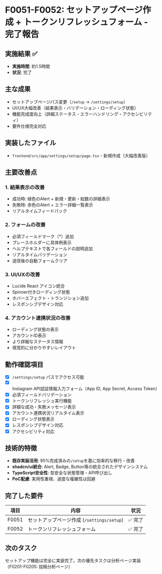 # F0051-F0052: セットアップページ作成 + トークンリフレッシュフォーム - 完了報告

## 実施結果 ✅
- **実施時間**: 約1.5時間
- **状況**: 完了

## 主な成果
- セットアップページパス変更（`/setup` → `/settings/setup`）
- UI/UX大幅改善（結果表示・バリデーション・ローディング状態）
- 機能完成度向上（詳細ステータス・エラーハンドリング・アクセシビリティ）
- 要件仕様完全対応

## 実装したファイル
- `frontend/src/app/settings/setup/page.tsx` - 新規作成（大幅改善版）

## 主要改善点

### 1. **結果表示の改善**
- 成功時: 緑色のAlert + 新規・更新・総数の詳細表示
- 失敗時: 赤色のAlert + エラー詳細一覧表示
- リアルタイムフィードバック

### 2. **フォームの改善**
- 必須フィールドマーク（*）追加
- プレースホルダーに具体例表示
- ヘルプテキストで各フィールドの説明追加
- リアルタイムバリデーション
- 送信後の自動フォームクリア

### 3. **UI/UXの改善**
- Lucide React アイコン統合
- Spinner付きローディング状態
- ホバーエフェクト・トランジション追加
- レスポンシブデザイン対応

### 4. **アカウント連携状況の改善**
- ローディング状態の表示
- アカウントID表示
- より詳細なステータス情報
- 視覚的に分かりやすいレイアウト

## 動作確認項目
- [x] `/settings/setup` パスでアクセス可能
- [x] Instagram API認証情報入力フォーム（App ID, App Secret, Access Token）
- [x] 必須フィールドバリデーション
- [x] トークンリフレッシュ実行機能
- [x] 詳細な成功・失敗メッセージ表示
- [x] アカウント連携状況リアルタイム表示
- [x] ローディング状態表示
- [x] レスポンシブデザイン対応
- [x] アクセシビリティ対応

## 技術的特徴
- **既存実装活用**: 95%完成済みの`/setup`を基に効率的な移行・改善
- **shadcn/ui統合**: Alert, Badge, Button等の統合されたデザインシステム
- **TypeScript安全性**: 型安全な状態管理・API呼び出し
- **PoC配慮**: 実用性重視、過度な複雑性は回避

## 完了した要件
| 項目 | 内容 | 状況 |
|-----|------|------|
| F0051 | セットアップページ作成 (`/settings/setup`) | ✅ 完了 |
| F0052 | トークンリフレッシュフォーム | ✅ 完了 |

## 次のタスク
セットアップ機能は完全に実装完了。次の優先タスクは分析ページ実装（F0201-F0205: 投稿分析ページ）